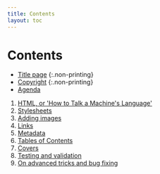 ```yaml
---
title: Contents
layout: toc
---
```


# Contents

*	[Title page](0-1-titlepage.html)
	{:.non-printing}
*	[Copyright](0-2-copyright.html)
	{:.non-printing}
*	[Agenda](0-4-agenda.html)

1.	[HTML, or 'How to Talk a Machine's Language'](1-html.html)
2.	[Stylesheets](2-stylesheets.html)
3.	[Adding images](3-images.html)
4.	[Links](4-links.html)
5.	[Metadata](5-metadata.html)
6.	[Tables of Contents](6-contents.html)
7.	[Covers](7-covers.html)
8.	[Testing and validation](8-testing.html)
9.	[On advanced tricks and bug fixing](9-bugs.html)
